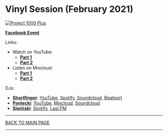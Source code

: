 # Vinyl Session (February 2021)

[![Project 1000 Plus](https://thumbnailer.mixcloud.com/unsafe/300x300/extaudio/1/4/9/d/a20f-1d67-42fc-a2ba-d6cd423cdf8d)](https://www.youtube.com/watch?v=KpILvH0ezBw)

[**Facebook Event**](https://www.facebook.com/events/277842430415743/)

Links:

* Watch on YouTube: 
  * [**Part 1**](https://www.youtube.com/watch?v=YSf2kNsz5kY)
  * [**Part 2**](https://www.youtube.com/watch?v=KpILvH0ezBw)
* Listen on Mixcloud:
  * [**Part 1**](https://www.mixcloud.com/project1000plus/vinyl-session-part-1-onebyone-february-2021/)
  * [**Part 2**](https://www.mixcloud.com/project1000plus/vinyl-session-part-2-b2b-february-2021/)


DJs:
* [**Shortfinger**](https://www.facebook.com/shortfingermusic): 
[YouTube](https://www.youtube.com/user/shortfingermusic/featured), 
[Spotify](https://open.spotify.com/artist/4haPZnVIPpsKbtBken68Iq?si=M9q2KUObSLOzwGc2i0n9kA), 
[Soundcloud](https://soundcloud.com/shortfinger/tracks), 
[Beatport](https://www.beatport.com/artist/shortfinger/757830)
* [**Poniecki**](https://www.facebook.com/Poniecki): 
[YouTube](https://www.youtube.com/channel/UCo5ZkQ4xLpDnOgFLay78E5Q), 
[Mixcloud](https://www.mixcloud.com/Poniecki/), 
[Soundcloud](https://soundcloud.com/poniecki/popular-tracks) 
* [**Siwiński**](https://hopbit.github.io/sets/): 
[Spotify](https://open.spotify.com/user/hopbit?si=pAVfyUj-ShGiy38p4GQeYA), 
[Last.FM](https://www.last.fm/user/lsiwinski)

----

[BACK TO MAIN PAGE](./README.md)

----